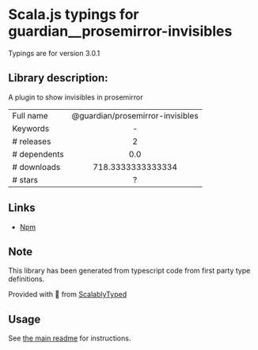 
# Scala.js typings for guardian__prosemirror-invisibles

Typings are for version 3.0.1

## Library description:
A plugin to show invisibles in prosemirror

|                    |                 |
| ------------------ | :-------------: |
| Full name          | @guardian/prosemirror-invisibles |
| Keywords           | - |
| # releases         | 2 |
| # dependents       | 0.0 |
| # downloads        | 718.3333333333334 |
| # stars            | ? |

## Links
- [Npm](https://www.npmjs.com/package/%40guardian%2Fprosemirror-invisibles)
    


## Note
This library has been generated from typescript code from first party type definitions.

Provided with :purple_heart: from [ScalablyTyped](https://github.com/oyvindberg/ScalablyTyped)

## Usage
See [the main readme](../../readme.md) for instructions.


